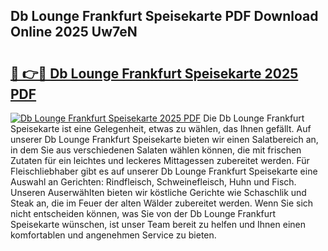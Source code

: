 ## Db Lounge Frankfurt Speisekarte PDF Download Online 2025 Uw7eN

# <h2><a href="http://gc7pknx.nevu.top/?p=Db+Lounge+Frankfurt+Speisekarte">🔗 👉🔴 Db Lounge Frankfurt Speisekarte 2025 PDF</a></h2>

[![Db Lounge Frankfurt Speisekarte 2025 PDF](https://i.imgur.com/dBaPXMq.png)](http://gc7pknx.nevu.top/?p=Db+Lounge+Frankfurt+Speisekarte)
Die Db Lounge Frankfurt Speisekarte ist eine Gelegenheit, etwas zu wählen, das Ihnen gefällt. Auf unserer Db Lounge Frankfurt Speisekarte bieten wir einen Salatbereich an, in dem Sie aus verschiedenen Salaten wählen können, die mit frischen Zutaten für ein leichtes und leckeres Mittagessen zubereitet werden. Für Fleischliebhaber gibt es auf unserer Db Lounge Frankfurt Speisekarte eine Auswahl an Gerichten: Rindfleisch, Schweinefleisch, Huhn und Fisch. Unseren Auserwählten bieten wir köstliche Gerichte wie Schaschlik und Steak an, die im Feuer der alten Wälder zubereitet werden. Wenn Sie sich nicht entscheiden können, was Sie von der Db Lounge Frankfurt Speisekarte wünschen, ist unser Team bereit zu helfen und Ihnen einen komfortablen und angenehmen Service zu bieten.
